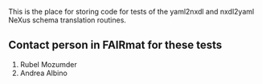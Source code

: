 This is the place for storing code for tests of the yaml2nxdl and nxdl2yaml NeXus schema translation routines.

## Contact person in FAIRmat for these tests
1. Rubel Mozumder
2. Andrea Albino
